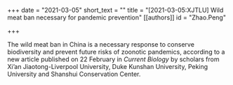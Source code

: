 +++
date = "2021-03-05"
short_text = ""
title = "[2021-03-05:XJTLU] Wild meat ban necessary for pandemic prevention"
[[authors]]
    id = "Zhao.Peng"

+++

<p>The wild meat ban in China is a necessary response to conserve biodiversity and prevent future risks of zoonotic pandemics, according to a new article published on 22 February in <i>Current Biology</i> by scholars from Xi’an Jiaotong-Liverpool University, Duke Kunshan University, Peking University and Shanshui Conservation Center.
